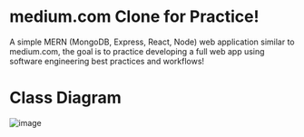 # medium.com Clone for Practice!
A simple MERN (MongoDB, Express, React, Node) web application similar to medium.com, the goal is to practice developing a full web app using software engineering best practices and workflows!
# Class Diagram
![image](https://github.com/AhmadTripleA/MediumDotCom-Clone/assets/145459081/7d35d4a5-4510-410e-923f-a0ff6430b0fc)
